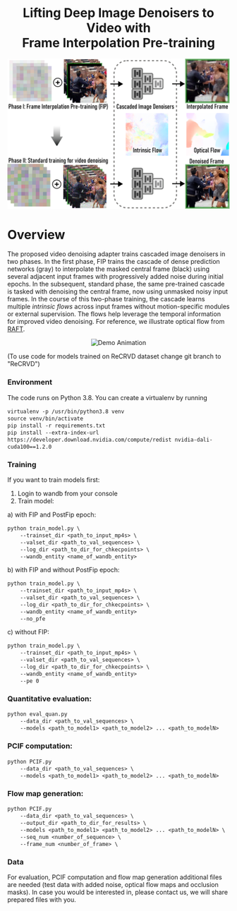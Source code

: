 <div align="center">
  <h1><strong>Lifting Deep Image Denoisers to Video with<br>Frame Interpolation Pre-training</strong></h1>
</div>

<p align="center">
  <img src="assets/main_idea_LR2.png" alt="Description" width="600">
</p>

# Overview
The proposed video denoising adapter trains cascaded image denoisers in two phases. In the first phase, FIP trains the cascade of dense prediction networks (gray) to interpolate the masked central frame (black) using several adjacent input frames with progressively added noise during initial epochs. In the subsequent, standard phase, the same pre-trained cascade is tasked with denoising the central frame, now using unmasked noisy input frames. In the course of this two-phase training, the cascade learns multiple *intrinsic flows* across input frames without motion-specific modules or external supervision. The flows help leverage the temporal information for improved video denoising. For reference, we illustrate optical flow from [RAFT](https://github.com/princeton-vl/RAFT).

<p align="center">
  <img src="assets/gifa_merged.gif" alt="Demo Animation">
</p>

(To use code for models trained on ReCRVD dataset change git branch to "ReCRVD")
### Environment

The code runs on Python 3.8. You can create a virtualenv by running
```
virtualenv -p /usr/bin/python3.8 venv
source venv/bin/activate
pip install -r requirements.txt
pip install --extra-index-url https://developer.download.nvidia.com/compute/redist nvidia-dali-cuda100==1.2.0
```

### Training

If you want to train models first:

1. Login to wandb from your console
2. Train model:

a) with FIP and PostFip epoch:

```
python train_model.py \
	--trainset_dir <path_to_input_mp4s> \
	--valset_dir <path_to_val_sequences> \
	--log_dir <path_to_dir_for_chkecpoints> \
	--wandb_entity <name_of_wandb_entity>
```

b) with FIP and without PostFip epoch:
```
python train_model.py \
	--trainset_dir <path_to_input_mp4s> \
	--valset_dir <path_to_val_sequences> \
	--log_dir <path_to_dir_for_chkecpoints> \
	--wandb_entity <name_of_wandb_entity>
	--no_pfe
```
c) without FIP:
```
python train_model.py \
	--trainset_dir <path_to_input_mp4s> \
	--valset_dir <path_to_val_sequences> \
	--log_dir <path_to_dir_for_chkecpoints> \
	--wandb_entity <name_of_wandb_entity>
	--pe 0
```

### Quantitative evaluation:
```
python eval_quan.py
    --data_dir <path_to_val_sequences> \
    --models <path_to_model1> <path_to_model2> ... <path_to_modelN>
```


### PCIF computation:
```
python PCIF.py
    --data_dir <path_to_val_sequences> \
    --models <path_to_model1> <path_to_model2> ... <path_to_modelN>
```

### Flow map generation:
```
python PCIF.py
    --data_dir <path_to_val_sequences> \
    --output_dir <path_to_dir_for_results> \
    --models <path_to_model1> <path_to_model2> ... <path_to_modelN> \
    --seq_num <number_of_sequence> \
    --frame_num <number_of_frame> \
```

### Data
For evaluation, PCIF computation and flow map generation additional files are needed (test data with added noise, optical flow maps and occlusion masks). In case you would
be interested in, please contact us, we will share prepared files with you.
